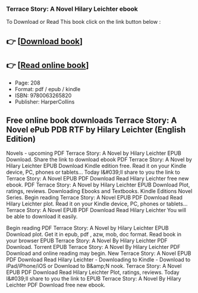 ### Terrace Story: A Novel Hilary Leichter ebook

To Download or Read This book click on the link button below :

## 👉  [**[Download book](http://get-pdfs.com/download.php?group=book&from=github.com&id=717672&lnk=1060 "Download book")**]

## 👉  [**[Read online book](http://get-pdfs.com/download.php?group=book&from=github.com&id=717672&lnk=1060 "Read online book")**]


* Page: 208
* Format: pdf / epub / kindle
* ISBN: 9780063265820
* Publisher: HarperCollins



## Free online book downloads Terrace Story: A Novel ePub PDB RTF by Hilary Leichter (English Edition)


Novels - upcoming PDF Terrace Story: A Novel by Hilary Leichter EPUB Download. Share the link to download ebook PDF Terrace Story: A Novel by Hilary Leichter EPUB Download Kindle edition free. Read it on your Kindle device, PC, phones or tablets... Today I&amp;#039;ll share to you the link to Terrace Story: A Novel EPUB PDF Download Read Hilary Leichter free new ebook. PDF Terrace Story: A Novel by Hilary Leichter EPUB Download Plot, ratings, reviews. Downloading Ebooks and Textbooks. Kindle Editions Novel Series. Begin reading Terrace Story: A Novel EPUB PDF Download Read Hilary Leichter plot. Read it on your Kindle device, PC, phones or tablets... Terrace Story: A Novel EPUB PDF Download Read Hilary Leichter You will be able to download it easily.

Begin reading PDF Terrace Story: A Novel by Hilary Leichter EPUB Download plot. Get it in epub, pdf , azw, mob, doc format. Read book in your browser EPUB Terrace Story: A Novel By Hilary Leichter PDF Download. Torrent EPUB Terrace Story: A Novel By Hilary Leichter PDF Download and online reading may begin. New Terrace Story: A Novel EPUB PDF Download Read Hilary Leichter - Downloading to Kindle - Download to iPad/iPhone/iOS or Download to B&amp;amp;N nook. Terrace Story: A Novel EPUB PDF Download Read Hilary Leichter Plot, ratings, reviews. Today I&amp;#039;ll share to you the link to EPUB Terrace Story: A Novel By Hilary Leichter PDF Download free new ebook.






